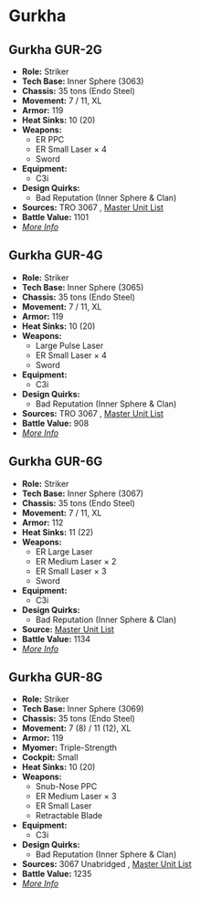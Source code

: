 # Gurkha 

## Gurkha GUR-2G 

- **Role:** Striker 
- **Tech Base:** Inner Sphere (3063) 
- **Chassis:** 35 tons (Endo Steel) 
- **Movement:** 7 / 11, XL 
- **Armor:** 119 
- **Heat Sinks:** 10 (20) 
- **Weapons:** 
  - ER PPC 
  - ER Small Laser × 4 
  - Sword 
- **Equipment:** 
  - C3i 
- **Design Quirks:** 
  - Bad Reputation (Inner Sphere & Clan) 
- **Sources:** TRO 3067 , [Master Unit List](http://masterunitlist.info/Unit/Details/1351/gurkha-gur-2g) 
- **Battle Value:** 1101 
- [*More Info*](gurkha/gurkha_gur-2g.md) 

## Gurkha GUR-4G 

- **Role:** Striker 
- **Tech Base:** Inner Sphere (3065) 
- **Chassis:** 35 tons (Endo Steel) 
- **Movement:** 7 / 11, XL 
- **Armor:** 119 
- **Heat Sinks:** 10 (20) 
- **Weapons:** 
  - Large Pulse Laser 
  - ER Small Laser × 4 
  - Sword 
- **Equipment:** 
  - C3i 
- **Design Quirks:** 
  - Bad Reputation (Inner Sphere & Clan) 
- **Sources:** TRO 3067 , [Master Unit List](http://masterunitlist.info/Unit/Details/4254/gurkha-gur-4g) 
- **Battle Value:** 908 
- [*More Info*](gurkha/gurkha_gur-4g.md) 

## Gurkha GUR-6G 

- **Role:** Striker 
- **Tech Base:** Inner Sphere (3067) 
- **Chassis:** 35 tons (Endo Steel) 
- **Movement:** 7 / 11, XL 
- **Armor:** 112 
- **Heat Sinks:** 11 (22) 
- **Weapons:** 
  - ER Large Laser 
  - ER Medium Laser × 2 
  - ER Small Laser × 3 
  - Sword 
- **Equipment:** 
  - C3i 
- **Design Quirks:** 
  - Bad Reputation (Inner Sphere & Clan) 
- **Source:** [Master Unit List](http://masterunitlist.info/Unit/Details/5663/gurkha-gur-6g) 
- **Battle Value:** 1134 
- [*More Info*](gurkha/gurkha_gur-6g.md) 

## Gurkha GUR-8G 

- **Role:** Striker 
- **Tech Base:** Inner Sphere (3069) 
- **Chassis:** 35 tons (Endo Steel) 
- **Movement:** 7 (8) / 11 (12), XL 
- **Armor:** 119 
- **Myomer:** Triple-Strength 
- **Cockpit:** Small 
- **Heat Sinks:** 10 (20) 
- **Weapons:** 
  - Snub-Nose PPC 
  - ER Medium Laser × 3 
  - ER Small Laser 
  - Retractable Blade 
- **Equipment:** 
  - C3i 
- **Design Quirks:** 
  - Bad Reputation (Inner Sphere & Clan) 
- **Sources:** 3067 Unabridged , [Master Unit List](http://masterunitlist.info/Unit/Details/5664/gurkha-gur-8g) 
- **Battle Value:** 1235 
- [*More Info*](gurkha/gurkha_gur-8g.md) 

